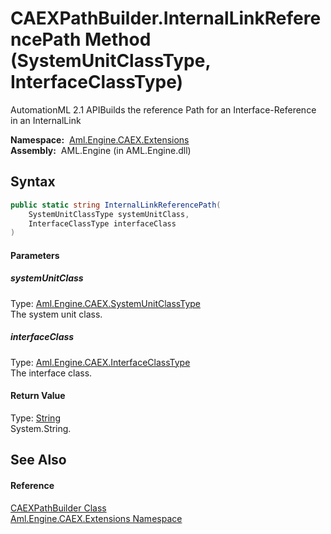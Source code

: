 CAEXPathBuilder.InternalLinkReferencePath Method (SystemUnitClassType, InterfaceClassType)
==========================================================================================
AutomationML 2.1 APIBuilds the reference Path for an Interface-Reference in an InternalLink

  **Namespace:**  [Aml.Engine.CAEX.Extensions][1]  
  **Assembly:**  AML.Engine (in AML.Engine.dll)

Syntax
------

```csharp
public static string InternalLinkReferencePath(
	SystemUnitClassType systemUnitClass,
	InterfaceClassType interfaceClass
)
```

#### Parameters

##### *systemUnitClass*
Type: [Aml.Engine.CAEX.SystemUnitClassType][2]  
 The system unit class.

##### *interfaceClass*
Type: [Aml.Engine.CAEX.InterfaceClassType][3]  
 The interface class.

#### Return Value
Type: [String][4]  
 System.String. 

See Also
--------

#### Reference
[CAEXPathBuilder Class][5]  
[Aml.Engine.CAEX.Extensions Namespace][1]  

[1]: ../README.md
[2]: ../../Aml.Engine.CAEX/SystemUnitClassType/README.md
[3]: ../../Aml.Engine.CAEX/InterfaceClassType/README.md
[4]: https://docs.microsoft.com/dotnet/api/system.string
[5]: README.md
[6]: https://www.automationml.org
[7]: ../../icons/logoShade.png